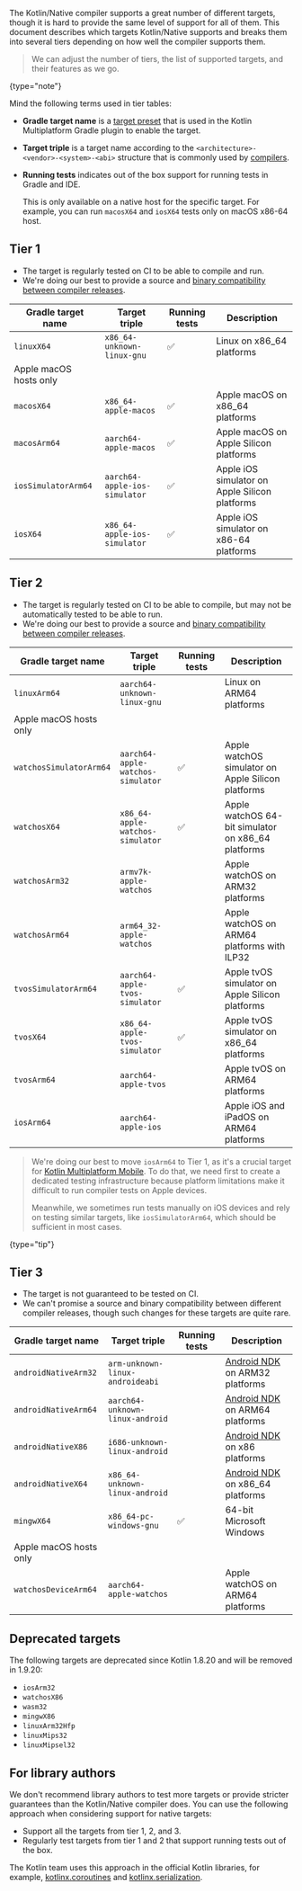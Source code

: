 [//]: # (title: Kotlin/Native target support)

The Kotlin/Native compiler supports a great number of different targets, though it is hard to provide the same level of
support for all of them. This document describes which targets Kotlin/Native supports and breaks them into several
tiers depending on how well the compiler supports them.

> We can adjust the number of tiers, the list of supported targets, and their features as we go.
> 
{type="note"}

Mind the following terms used in tier tables:

* **Gradle target name** is a [target preset](multiplatform-set-up-targets.md) that is used in the
    Kotlin Multiplatform Gradle plugin to enable the target.
* **Target triple** is a target name according to the `<architecture>-<vendor>-<system>-<abi>` structure that is commonly
  used by [compilers](https://clang.llvm.org/docs/CrossCompilation.html#target-triple).
* **Running tests** indicates out of the box support for running tests in Gradle and IDE.
  
    This is only available on a native host for the specific target. For example, you can run `macosX64` and `iosX64` tests
    only on macOS x86-64 host.

## Tier 1

* The target is regularly tested on CI to be able to compile and run.
* We're doing our best to provide a source and [binary compatibility between compiler releases](https://youtrack.jetbrains.com/issue/KT-42293).

| Gradle target name     | Target triple                 | Running tests | Description                                    |
|------------------------|-------------------------------|---------------|------------------------------------------------|
| `linuxX64`             | `x86_64-unknown-linux-gnu`    | ✅             | Linux on x86_64 platforms                      |
| Apple macOS hosts only |                               |               |                                                |
| `macosX64`             | `x86_64-apple-macos`          | ✅             | Apple macOS on x86_64 platforms                |
| `macosArm64`           | `aarch64-apple-macos`         | ✅             | Apple macOS on Apple Silicon platforms         |
| `iosSimulatorArm64`    | `aarch64-apple-ios-simulator` | ✅             | Apple iOS simulator on Apple Silicon platforms |
| `iosX64`               | `x86_64-apple-ios-simulator`  | ✅             | Apple iOS simulator on x86-64 platforms        |

## Tier 2

* The target is regularly tested on CI to be able to compile, but may not be automatically tested to be able to run.
* We're doing our best to provide a source and [binary compatibility between compiler releases](https://youtrack.jetbrains.com/issue/KT-42293).

| Gradle target name      | Target triple                     | Running tests | Description                                        |
|-------------------------|-----------------------------------|---------------|----------------------------------------------------|
| `linuxArm64`            | `aarch64-unknown-linux-gnu`       |               | Linux on ARM64 platforms                           |
| Apple macOS hosts only  |                                   |               |                                                    |
| `watchosSimulatorArm64` | `aarch64-apple-watchos-simulator` | ✅             | Apple watchOS simulator on Apple Silicon platforms |
| `watchosX64`            | `x86_64-apple-watchos-simulator`  | ✅             | Apple watchOS 64-bit simulator on x86_64 platforms |
| `watchosArm32`          | `armv7k-apple-watchos`            |               | Apple watchOS on ARM32 platforms                   |
| `watchosArm64`          | `arm64_32-apple-watchos`          |               | Apple watchOS on ARM64 platforms with ILP32        |
| `tvosSimulatorArm64`    | `aarch64-apple-tvos-simulator`    | ✅             | Apple tvOS simulator on Apple Silicon platforms    |
| `tvosX64`               | `x86_64-apple-tvos-simulator`     | ✅             | Apple tvOS simulator on x86_64 platforms           |
| `tvosArm64`             | `aarch64-apple-tvos`              |               | Apple tvOS on ARM64 platforms                      |
| `iosArm64`              | `aarch64-apple-ios`               |               | Apple iOS and iPadOS on ARM64 platforms            |

> We're doing our best to move `iosArm64` to Tier 1, as it's a crucial target for [Kotlin Multiplatform Mobile](multiplatform-mobile-getting-started.md).
> To do that, we need first to create a dedicated testing infrastructure because platform limitations make it difficult
> to run compiler tests on Apple devices.
> 
> Meanwhile, we sometimes run tests manually on iOS devices and rely on testing
> similar targets, like `iosSimulatorArm64`, which should be sufficient in most cases.
> 
{type="tip"}

## Tier 3

* The target is not guaranteed to be tested on CI.
* We can't promise a source and binary compatibility between different compiler releases, though such changes for these
  targets are quite rare.

| Gradle target name     | Target triple                   | Running tests | Description                                                          |
|------------------------|---------------------------------|---------------|----------------------------------------------------------------------|
| `androidNativeArm32`   | `arm-unknown-linux-androideabi` |               | [Android NDK](https://developer.android.com/ndk) on ARM32 platforms  |
| `androidNativeArm64`   | `aarch64-unknown-linux-android` |               | [Android NDK](https://developer.android.com/ndk) on ARM64 platforms  |
| `androidNativeX86`     | `i686-unknown-linux-android`    |               | [Android NDK](https://developer.android.com/ndk) on x86 platforms    |
| `androidNativeX64`     | `x86_64-unknown-linux-android`  |               | [Android NDK](https://developer.android.com/ndk) on x86_64 platforms |
| `mingwX64`             | `x86_64-pc-windows-gnu`         | ✅             | 64-bit Microsoft Windows                                             |
| Apple macOS hosts only |                                 |               |                                                                      |
| `watchosDeviceArm64`   | `aarch64-apple-watchos`         |               | Apple watchOS on ARM64 platforms                                     |


## Deprecated targets

The following targets are deprecated since Kotlin 1.8.20 and will be removed in 1.9.20:

* `iosArm32`
* `watchosX86`
* `wasm32`
* `mingwX86`
* `linuxArm32Hfp`
* `linuxMips32`
* `linuxMipsel32`

## For library authors

We don't recommend library authors to test more targets or provide stricter guarantees than the Kotlin/Native compiler
does. You can use the following approach when considering support for native targets:

* Support all the targets from tier 1, 2, and 3.
* Regularly test targets from tier 1 and 2 that support running tests out of the box.

The Kotlin team uses this approach in the official Kotlin libraries, for example, [kotlinx.coroutines](coroutines-guide.md) and [kotlinx.serialization](serialization.md).